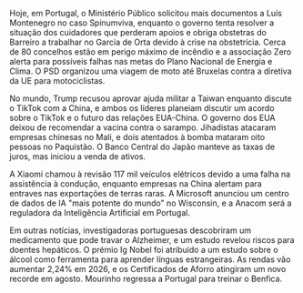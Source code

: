 Hoje, em Portugal, o Ministério Público solicitou mais documentos a Luís Montenegro no caso Spinumviva, enquanto o governo tenta resolver a situação dos cuidadores que perderam apoios e obriga obstetras do Barreiro a trabalhar no Garcia de Orta devido à crise na obstetrícia. Cerca de 80 concelhos estão em perigo máximo de incêndio e a associação Zero alerta para possíveis falhas nas metas do Plano Nacional de Energia e Clima. O PSD organizou uma viagem de moto até Bruxelas contra a diretiva da UE para motociclistas.

No mundo, Trump recusou aprovar ajuda militar a Taiwan enquanto discute o TikTok com a China, e ambos os líderes planeiam discutir um acordo sobre o TikTok e o futuro das relações EUA-China. O governo dos EUA deixou de recomendar a vacina contra o sarampo. Jihadistas atacaram empresas chinesas no Mali, e dois atentados à bomba mataram oito pessoas no Paquistão. O Banco Central do Japão manteve as taxas de juros, mas iniciou a venda de ativos.

A Xiaomi chamou à revisão 117 mil veículos elétricos devido a uma falha na assistência à condução, enquanto empresas na China alertam para entraves nas exportações de terras raras. A Microsoft anunciou um centro de dados de IA "mais potente do mundo" no Wisconsin, e a Anacom será a reguladora da Inteligência Artificial em Portugal.

Em outras notícias, investigadoras portuguesas descobriram um medicamento que pode travar o Alzheimer, e um estudo revelou riscos para doentes hepáticos. O prémio Ig Nobel foi atribuído a um estudo sobre o álcool como ferramenta para aprender línguas estrangeiras. As rendas vão aumentar 2,24% em 2026, e os Certificados de Aforro atingiram um novo recorde em agosto. Mourinho regressa a Portugal para treinar o Benfica.